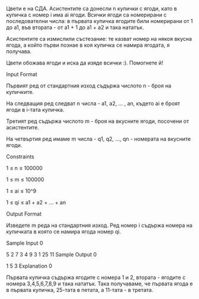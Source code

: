 Цвети е на СДА. Асистентите са донесли n купички с ягоди, като в купичка с номер i има ai ягоди. Всички ягоди са номерирани с последователни числа: в първата купичка ягодите били номерирани от 1 до а1, във втората - от a1 + 1 до a1 + a2 и така нататък.

Асистентите са измислили състезание: те казват номер на някоя вкусна ягода, а който първи познае в коя купичка се намира ягодата, я получава.

Цвети обожава ягоди и иска да изяде всички :). Помогнете й!

Input Format

Първият ред от стандартния изход съдържа числото n - броя на купичките.

На следващия ред следват n числа - a1, a2, ... , an, където ai e броят ягоди в i-тата купичка.

Третият ред съдържа числото m - броя на вкусните ягоди, посочени от асистентите.

На четвъртия ред имаме m числа - q1, q2, ..., qn - номерата на вкусните ягоди.

Constraints

1 ≤ n ≤ 100000

1 ≤ m ≤ 100000

1 ≤ ai ≤ 10^9

1 ≤ qi ≤ a1 + a2 + ... + an

Output Format

Изведете m реда на стандартния изход. Ред номер i съдържа номера на купичката в която се намира ягода номер qi.

Sample Input 0

5
2 7 3 4 9
3
1 25 11
Sample Output 0

1
5
3
Explanation 0

Първата купичка съдържа ягодите с номера 1 и 2, втората - ягодите с номера 3,4,5,6,7,8,9 и така нататък. Така получаваме, че първата ягода е в първата купичка, 25-тата в петата, а 11-тата - в третата.
